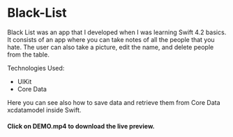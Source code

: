 # Black-List
Black List was an app that I developed when I was learning Swift 4.2 basics. It consists of an app where you can take notes of all the people that you hate. The user can also take a picture, edit the name, and delete people from the table.

Technologies Used:

  - UIKit
  - Core Data
  
  Here you can see also how to save data and retrieve them from Core Data xcdatamodel inside Swift. 
 
#### Click on DEMO.mp4 to download the live preview.
